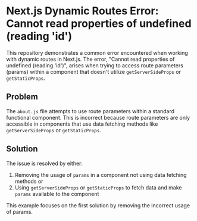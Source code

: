 # Next.js Dynamic Routes Error: Cannot read properties of undefined (reading 'id')

This repository demonstrates a common error encountered when working with dynamic routes in Next.js. The error, "Cannot read properties of undefined (reading 'id')", arises when trying to access route parameters (params) within a component that doesn't utilize `getServerSideProps` or `getStaticProps`.

## Problem
The `about.js` file attempts to use route parameters within a standard functional component. This is incorrect because route parameters are only accessible in components that use data fetching methods like `getServerSideProps` or `getStaticProps`.

## Solution
The issue is resolved by either:
1. Removing the usage of `params` in a component not using data fetching methods or
2. Using `getServerSideProps` or `getStaticProps`  to fetch data and make `params` available to the component

This example focuses on the first solution by removing the incorrect usage of params.